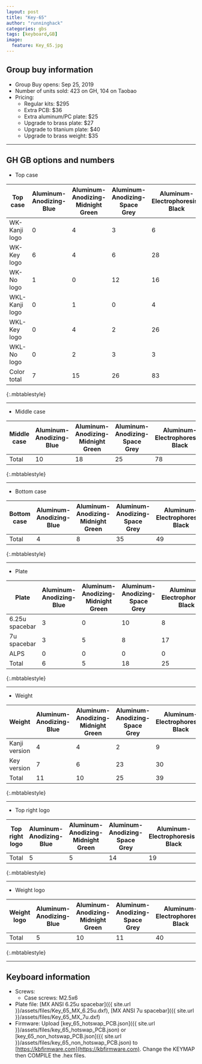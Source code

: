 ```yaml
---
layout: post
title: "Key-65"
author: "runninghack"
categories: gbs
tags: [keyboard,GB]
image:
  feature: Key_65.jpg
---
```


## Group buy information

- Group Buy opens: Sep 25, 2019
- Number of units sold: 423 on GH, 104 on Taobao
- Pricing:
	- Regular kits: $295
	- Extra PCB: $36
	- Extra aluminum/PC plate: $25
	- Upgrade to brass plate: $27
	- Upgrade to titanium plate: $40
	- Upgrade to brass weight: $35

---

## GH GB options and numbers

- Top case

| Top case       | Aluminum-Anodizing-Blue | Aluminum-Anodizing-Midnight   Green | Aluminum-Anodizing-Space   Grey | Aluminum-Electrophoresis-Black | Aluminum-Electrophoresis-Pink | Aluminum-Electrophoresis-Red | Aluminum-Electrophoresis-Teal | Aluminum-Electrophoresis-White | Aluminum-Electrophoresis-Yellow | PC-Clear | POM-Red | POM-Yellow | Layout Total |
|----------------|-------------------------|-------------------------------------|---------------------------------|--------------------------------|-------------------------------|------------------------------|-------------------------------|--------------------------------|---------------------------------|----------|---------|------------|--------------|
| WK-Kanji logo  | 0                       | 4                                   | 3                               | 6                              | 4                             | 2                            | 0                             | 7                              | 1                               | 11       | 0       | 0          | 38           |
| WK-Key logo    | 6                       | 4                                   | 6                               | 28                             | 4                             | 2                            | 8                             | 45                             | 6                               | 39       | 1       | 0          | 149          |
| WK-No logo     | 1                       | 0                                   | 12                              | 16                             | 2                             | 3                            | 6                             | 39                             | 0                               | 33       | 2       | 0          | 114          |
| WKL-Kanji logo | 0                       | 1                                   | 0                               | 4                              | 1                             | 0                            | 2                             | 9                              | 1                               | 5        | 0       | 2          | 25           |
| WKL-Key logo   | 0                       | 4                                   | 2                               | 26                             | 2                             | 1                            | 2                             | 19                             | 2                               | 9        | 3       | 0          | 70           |
| WKL-No logo    | 0                       | 2                                   | 3                               | 3                              | 2                             | 0                            | 1                             | 6                              | 1                               | 9        | 0       | 0          | 27           |
| Color total    | 7                       | 15                                  | 26                              | 83                             | 15                            | 8                            | 19                            | 125                            | 11                              | 106      | 6       | 2          | 423          |
{:.mbtablestyle}


---

- Middle case

| Middle   case | Aluminum-Anodizing-Blue | Aluminum-Anodizing-Midnight   Green | Aluminum-Anodizing-Space   Grey | Aluminum-Electrophoresis-Black | Aluminum-Electrophoresis-Pink | Aluminum-Electrophoresis-Red | Aluminum-Electrophoresis-Teal | Aluminum-Electrophoresis-White | Aluminum-Electrophoresis-Yellow | PC-Clear | POM-Red | POM-Yellow | Total |
|---------------|-------------------------|-------------------------------------|---------------------------------|--------------------------------|-------------------------------|------------------------------|-------------------------------|--------------------------------|---------------------------------|----------|---------|------------|-------|
| Total         | 10                      | 18                                  | 25                              | 78                             | 25                            | 11                           | 34                            | 99                             | 17                              | 101      | 2       | 3          | 423   |
{:.mbtablestyle}


---

- Bottom case

| Bottom   case | Aluminum-Anodizing-Blue | Aluminum-Anodizing-Midnight   Green | Aluminum-Anodizing-Space   Grey | Aluminum-Electrophoresis-Black | Aluminum-Electrophoresis-Pink | Aluminum-Electrophoresis-Red | Aluminum-Electrophoresis-Teal | Aluminum-Electrophoresis-White | Aluminum-Electrophoresis-Yellow | PC-Clear | POM-Red | POM-Yellow | Total |
|---------------|-------------------------|-------------------------------------|---------------------------------|--------------------------------|-------------------------------|------------------------------|-------------------------------|--------------------------------|---------------------------------|----------|---------|------------|-------|
| Total         | 4                       | 8                                   | 35                              | 49                             | 40                            | 9                            | 33                            | 110                            | 13                              | 113      | 6       | 3          | 423   |
{:.mbtablestyle}


---

- Plate

| Plate          | Aluminum-Anodizing-Blue | Aluminum-Anodizing-Midnight   Green | Aluminum-Anodizing-Space   Grey | Aluminum-Electrophoresis-Black | Aluminum-Electrophoresis-Pink | Aluminum-Electrophoresis-Red | Aluminum-Electrophoresis-Teal | Aluminum-Electrophoresis-White | Aluminum-Electrophoresis-Yellow | Brass-Electrophoresis-Black | Brass-Electrophoresis-Clear | Brass-Electrophoresis-Pink | Brass-Electrophoresis-Red | Brass-Electrophoresis-Teal | Brass-Electrophoresis-White | Brass-Electrophoresis-Yellow | CF | PC-Clear | Titanium-Raw | Layout Total |
|----------------|-------------------------|-------------------------------------|---------------------------------|--------------------------------|-------------------------------|------------------------------|-------------------------------|--------------------------------|---------------------------------|-----------------------------|-----------------------------|----------------------------|---------------------------|----------------------------|-----------------------------|------------------------------|----|----------|--------------|--------------|
| 6.25u spacebar | 3                       | 0                                   | 10                              | 8                              | 7                             | 6                            | 17                            | 31                             | 8                               | 3                           | 29                          | 9                          | 4                         | 8                          | 8                           | 6                            | 0  | 45       | 9            | 211          |
| 7u spacebar    | 3                       | 5                                   | 8                               | 17                             | 26                            | 4                            | 25                            | 32                             | 9                               | 11                          | 45                          | 16                         | 10                        | 20                         | 28                          | 11                           | 0  | 81       | 27           | 378          |
| ALPS           | 0                       | 0                                   | 0                               | 0                              | 0                             | 0                            | 0                             | 0                              | 0                               | 0                           | 0                           | 0                          | 0                         | 0                          | 0                           | 0                            | 3  | 0        | 0            | 3            |
| Total          | 6                       | 5                                   | 18                              | 25                             | 33                            | 10                           | 42                            | 63                             | 17                              | 14                          | 74                          | 25                         | 14                        | 28                         | 36                          | 17                           | 3  | 126      | 36           |              |
{:.mbtablestyle}


---

- Weight

| Weight        | Aluminum-Anodizing-Blue | Aluminum-Anodizing-Midnight   Green | Aluminum-Anodizing-Space   Grey | Aluminum-Electrophoresis-Black | Aluminum-Electrophoresis-Pink | Aluminum-Electrophoresis-Red | Aluminum-Electrophoresis-Teal | Aluminum-Electrophoresis-White | Aluminum-Electrophoresis-Yellow | Brass-Electrophoresis-Black | Brass-Electrophoresis-Clear | Brass-Electrophoresis-Pink | Brass-Electrophoresis-Red | Brass-Electrophoresis-Teal | Brass-Electrophoresis-White | Brass-Electrophoresis-Yellow | Version Total |
|---------------|-------------------------|-------------------------------------|---------------------------------|--------------------------------|-------------------------------|------------------------------|-------------------------------|--------------------------------|---------------------------------|-----------------------------|-----------------------------|----------------------------|---------------------------|----------------------------|-----------------------------|------------------------------|---------------|
| Kanji version | 4                       | 4                                   | 2                               | 9                              | 5                             | 8                            | 9                             | 13                             | 6                               | 7                           | 41                          | 5                          | 3                         | 9                          | 15                          | 7                            | 147           |
| Key version   | 7                       | 6                                   | 23                              | 30                             | 12                            | 3                            | 13                            | 31                             | 10                              | 39                          | 42                          | 7                          | 7                         | 15                         | 20                          | 11                           | 276           |
| Total         | 11                      | 10                                  | 25                              | 39                             | 17                            | 11                           | 22                            | 44                             | 16                              | 46                          | 83                          | 12                         | 10                        | 24                         | 35                          | 18                           |               |
{:.mbtablestyle}

---

- Top right logo 

| Top   right logo | Aluminum-Anodizing-Blue | Aluminum-Anodizing-Midnight   Green | Aluminum-Anodizing-Space   Grey | Aluminum-Electrophoresis-Black | Aluminum-Electrophoresis-Pink | Aluminum-Electrophoresis-Red | Aluminum-Electrophoresis-Teal | Aluminum-Electrophoresis-White | Aluminum-Electrophoresis-Yellow | Brass-Electrophoresis-Black | Brass-Electrophoresis-Clear | Brass-Electrophoresis-Teal | Total |
|------------------|-------------------------|-------------------------------------|---------------------------------|--------------------------------|-------------------------------|------------------------------|-------------------------------|--------------------------------|---------------------------------|-----------------------------|-----------------------------|----------------------------|-------|
| Total            | 5                       | 5                                   | 14                              | 19                             | 36                            | 7                            | 31                            | 33                             | 17                              | 1                           | 49                          | 1                          | 218   |
{:.mbtablestyle}

---

- Weight logo

| Weight   logo | Aluminum-Anodizing-Blue | Aluminum-Anodizing-Midnight   Green | Aluminum-Anodizing-Space   Grey | Aluminum-Electrophoresis-Black | Aluminum-Electrophoresis-Pink | Aluminum-Electrophoresis-Red | Aluminum-Electrophoresis-Teal | Aluminum-Electrophoresis-White | Aluminum-Electrophoresis-Yellow | Brass-Electrophoresis-Black | Brass-Electrophoresis-Clear | Total |
|---------------|-------------------------|-------------------------------------|---------------------------------|--------------------------------|-------------------------------|------------------------------|-------------------------------|--------------------------------|---------------------------------|-----------------------------|-----------------------------|-------|
| Total         | 5                       | 10                                  | 11                              | 40                             | 31                            | 10                           | 37                            | 74                             | 13                              | 2                           | 36                          | 269   |
{:.mbtablestyle}

---



## Keyboard information

- Screws:
	- Case screws: M2.5x6
- Plate file: [MX ANSI 6.25u spacebar]({{ site.url }}/assets/files/Key_65_MX_6.25u.dxf), [MX ANSI 7u spacebar]({{ site.url }}/assets/files/Key_65_MX_7u.dxf)
- Firmware: Upload [key_65_hotswap_PCB.json]({{ site.url }}/assets/files/key_65_hotswap_PCB.json) or [key_65_non_hotswap_PCB.json]({{ site.url }}/assets/files/key_65_non_hotswap_PCB.json) to [https://kbfirmware.com](https://kbfirmware.com). Change the KEYMAP then COMPILE the .hex files.  